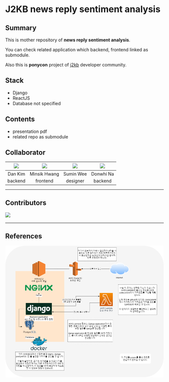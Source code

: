 # J2KB news reply sentiment analysis

## Summary

This is mother repository of **news reply sentiment analysis**.

You can check related application which backend, frontend linked as submodule.

Also this is **ponycon** project of [j2kb](https://www.j2kbcoding.com/) developer community.

## Stack

- Django
- ReactJS
- Database not specified

## Contents

- presentation pdf
- related repo as submodule

## Collaborator



| [<img src="https://avatars.githubusercontent.com/u/31695770?v=4" width="100">](https://github.com/xoxwgys56) | [<img src="https://avatars.githubusercontent.com/u/7940031?v=4" width="100">](https://github.com/waltererz) | [<img src="https://avatars.githubusercontent.com/u/62169779?v=4" width="100">](https://github.com/SUMIN-WEE) | [<img src="https://avatars.githubusercontent.com/u/80886445?v=4" width="100">](https://github.com/donhwi94) |
| :----------------------------------------------------------------------------------------------------------: | :---------------------------------------------------------------------------------------------------------: | :----------------------------------------------------------------------------------------------------------: | :---------------------------------------------------------------------------------------------------------: |
|                                                   Dan Kim                                                    |                                                Minsik Hwang                                                 |                                                  Sumin Wee                                                   |                                                  Donwhi Na                                                  |
|                                                   backend                                                    |                                                  frontend                                                   |                                                   designer                                                   |                                                   backend                                                   |

---

## Contributors

<a href="https://github.com/xoxwgys56/j2kb-news-reply-sentiment-analysisgraphs/contributors">
  <img src="https://contrib.rocks/image?repo=xoxwgys56/j2kb-news-reply-sentiment-analysis" />
</a>

---

## References

![infra architecture](docs/diagram/news-reply-analysis.png)

